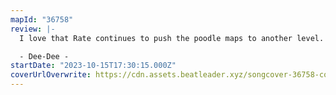 ```yaml
---
mapId: "36758"
review: |-
  I love that Rate continues to push the poodle maps to another level.  This was no exception.  This was amazing to play!  Great job Rate!

  - Dee-Dee -
startDate: "2023-10-15T17:30:15.000Z"
coverUrlOverwrite: https://cdn.assets.beatleader.xyz/songcover-36758-cover.jpg
---
```

